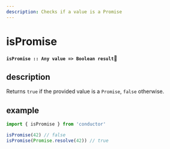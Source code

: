 ```yaml
---
description: Checks if a value is a Promise
---
```


# isPromise

**`isPromise :: Any value => Boolean result`**

## description

Returns `true` if the provided value is a `Promise`, `false` otherwise.

## example

```javascript
import { isPromise } from 'conductor'

isPromise(42) // false
isPromise(Promise.resolve(42)) // true
```

